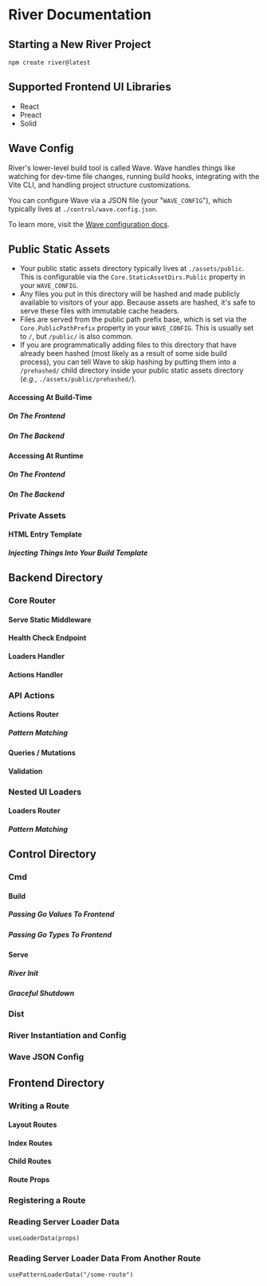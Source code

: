 # River Documentation

## Starting a New River Project

`npm create river@latest`

## Supported Frontend UI Libraries

- React
- Preact
- Solid

## Wave Config

River's lower-level build tool is called Wave. Wave handles things like watching
for dev-time file changes, running build hooks, integrating with the Vite CLI,
and handling project structure customizations.

You can configure Wave via a JSON file (your "`WAVE_CONFIG`"), which typically
lives at `./control/wave.config.json`.

To learn more, visit the
[Wave configuration docs](/docs/advanced/configuring-wave).

## Public Static Assets

- Your public static assets directory typically lives at `./assets/public`. This
  is configurable via the `Core.StaticAssetDirs.Public` property in your
  `WAVE_CONFIG`.
- Any files you put in this directory will be hashed and made publicly available
  to visitors of your app. Because assets are hashed, it's safe to serve these
  files with immutable cache headers.
- Files are served from the public path prefix base, which is set via the
  `Core.PublicPathPrefix` property in your `WAVE_CONFIG`. This is usually set to
  `/`, but `/public/` is also common.
- If you are programmatically adding files to this directory that have already
  been hashed (most likely as a result of some side build process), you can tell
  Wave to skip hashing by putting them into a `/prehashed/` child directory
  inside your public static assets directory (_e.g._,
  `./assets/public/prehashed/`).

#### Accessing At Build-Time

##### On The Frontend

##### On The Backend

#### Accessing At Runtime

##### On The Frontend

##### On The Backend

### Private Assets

#### HTML Entry Template

##### Injecting Things Into Your Build Template

## Backend Directory

### Core Router

#### Serve Static Middleware

#### Health Check Endpoint

#### Loaders Handler

#### Actions Handler

### API Actions

#### Actions Router

##### Pattern Matching

#### Queries / Mutations

#### Validation

### Nested UI Loaders

#### Loaders Router

##### Pattern Matching

## Control Directory

### Cmd

#### Build

##### Passing Go Values To Frontend

##### Passing Go Types To Frontend

#### Serve

##### River Init

##### Graceful Shutdown

### Dist

### River Instantiation and Config

### Wave JSON Config

## Frontend Directory

### Writing a Route

#### Layout Routes

#### Index Routes

#### Child Routes

#### Route Props

### Registering a Route

### Reading Server Loader Data

`useLoaderData(props)`

### Reading Server Loader Data From Another Route

`usePatternLoaderData("/some-route")`

###
